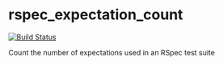 # rspec_expectation_count

[![Build Status](https://travis-ci.org/bootstraponline/rspec_expectation_count.svg?branch=master)](https://travis-ci.org/bootstraponline/rspec_expectation_count/builds)

Count the number of expectations used in an RSpec test suite 
